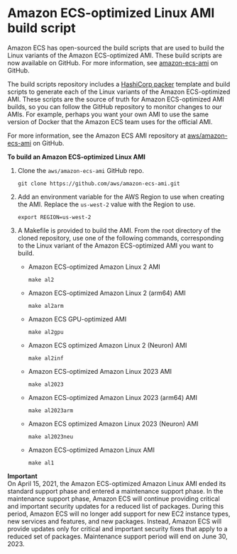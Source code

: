 # Amazon ECS\-optimized Linux AMI build script<a name="ecs-ami-build-scripts"></a>

Amazon ECS has open\-sourced the build scripts that are used to build the Linux variants of the Amazon ECS\-optimized AMI\. These build scripts are now available on GitHub\. For more information, see [amazon\-ecs\-ami](https://github.com/aws/amazon-ecs-ami) on GitHub\.

The build scripts repository includes a [HashiCorp packer](https://www.packer.io/) template and build scripts to generate each of the Linux variants of the Amazon ECS\-optimized AMI\. These scripts are the source of truth for Amazon ECS\-optimized AMI builds, so you can follow the GitHub repository to monitor changes to our AMIs\. For example, perhaps you want your own AMI to use the same version of Docker that the Amazon ECS team uses for the official AMI\.

For more information, see the Amazon ECS AMI repository at [aws/amazon\-ecs\-ami](https://github.com/aws/amazon-ecs-ami) on GitHub\.

**To build an Amazon ECS\-optimized Linux AMI**

1. Clone the `aws/amazon-ecs-ami` GitHub repo\.

   ```
   git clone https://github.com/aws/amazon-ecs-ami.git
   ```

1. Add an environment variable for the AWS Region to use when creating the AMI\. Replace the `us-west-2` value with the Region to use\.

   ```
   export REGION=us-west-2
   ```

1. A Makefile is provided to build the AMI\. From the root directory of the cloned repository, use one of the following commands, corresponding to the Linux variant of the Amazon ECS\-optimized AMI you want to build\.
   + Amazon ECS\-optimized Amazon Linux 2 AMI

     ```
     make al2
     ```
   + Amazon ECS\-optimized Amazon Linux 2 \(arm64\) AMI

     ```
     make al2arm
     ```
   + Amazon ECS GPU\-optimized AMI

     ```
     make al2gpu
     ```
   + Amazon ECS optimized Amazon Linux 2 \(Neuron\) AMI

     ```
     make al2inf
     ```
   + Amazon ECS\-optimized Amazon Linux 2023 AMI

     ```
     make al2023
     ```
   + Amazon ECS\-optimized Amazon Linux 2023 \(arm64\) AMI

     ```
     make al2023arm
     ```
   + Amazon ECS optimized Amazon Linux 2023 \(Neuron\) AMI

     ```
     make al2023neu
     ```
   + Amazon ECS\-optimized Amazon Linux AMI

     ```
     make al1
     ```
**Important**  
On April 15, 2021, the Amazon ECS\-optimized Amazon Linux AMI ended its standard support phase and entered a maintenance support phase\. In the maintenance support phase, Amazon ECS will continue providing critical and important security updates for a reduced list of packages\. During this period, Amazon ECS will no longer add support for new EC2 instance types, new services and features, and new packages\. Instead, Amazon ECS will provide updates only for critical and important security fixes that apply to a reduced set of packages\. Maintenance support period will end on June 30, 2023\.